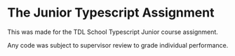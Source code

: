 # The Junior Typescript Assignment

This was made for the TDL School Typescript Junior course assignment.

Any code was subject to supervisor review to grade individual performance.